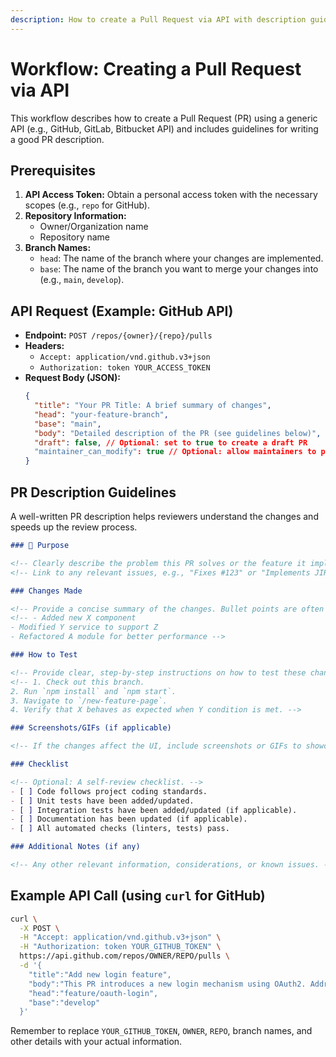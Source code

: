 ```yaml
---
description: How to create a Pull Request via API with description guidelines
---
```


# Workflow: Creating a Pull Request via API

This workflow describes how to create a Pull Request (PR) using a generic API (e.g., GitHub, GitLab, Bitbucket API) and includes guidelines for writing a good PR description.

## Prerequisites

1.  **API Access Token:** Obtain a personal access token with the necessary scopes (e.g., `repo` for GitHub).
2.  **Repository Information:**
    *   Owner/Organization name
    *   Repository name
3.  **Branch Names:**
    *   `head`: The name of the branch where your changes are implemented.
    *   `base`: The name of the branch you want to merge your changes into (e.g., `main`, `develop`).

## API Request (Example: GitHub API)

*   **Endpoint:** `POST /repos/{owner}/{repo}/pulls`
*   **Headers:**
    *   `Accept: application/vnd.github.v3+json`
    *   `Authorization: token YOUR_ACCESS_TOKEN`
*   **Request Body (JSON):**
    ```json
    {
      "title": "Your PR Title: A brief summary of changes",
      "head": "your-feature-branch",
      "base": "main",
      "body": "Detailed description of the PR (see guidelines below)",
      "draft": false, // Optional: set to true to create a draft PR
      "maintainer_can_modify": true // Optional: allow maintainers to push to your branch
    }
    ```

## PR Description Guidelines

A well-written PR description helps reviewers understand the changes and speeds up the review process.

```markdown
### 📝 Purpose

<!-- Clearly describe the problem this PR solves or the feature it implements. -->
<!-- Link to any relevant issues, e.g., "Fixes #123" or "Implements JIRA-456". -->

### Changes Made

<!-- Provide a concise summary of the changes. Bullet points are often effective. -->
<!-- - Added new X component
- Modified Y service to support Z
- Refactored A module for better performance -->

### How to Test

<!-- Provide clear, step-by-step instructions on how to test these changes. -->
<!-- 1. Check out this branch.
2. Run `npm install` and `npm start`.
3. Navigate to `/new-feature-page`.
4. Verify that X behaves as expected when Y condition is met. -->

### Screenshots/GIFs (if applicable)

<!-- If the changes affect the UI, include screenshots or GIFs to showcase the before/after or the new functionality. -->

### Checklist

<!-- Optional: A self-review checklist. -->
- [ ] Code follows project coding standards.
- [ ] Unit tests have been added/updated.
- [ ] Integration tests have been added/updated (if applicable).
- [ ] Documentation has been updated (if applicable).
- [ ] All automated checks (linters, tests) pass.

### Additional Notes (if any)

<!-- Any other relevant information, considerations, or known issues. -->
```

## Example API Call (using `curl` for GitHub)

```bash
curl \
  -X POST \
  -H "Accept: application/vnd.github.v3+json" \
  -H "Authorization: token YOUR_GITHUB_TOKEN" \
  https://api.github.com/repos/OWNER/REPO/pulls \
  -d '{
    "title":"Add new login feature",
    "body":"This PR introduces a new login mechanism using OAuth2. Addresses issue #42.\n\n### Changes Made\n- Added OAuth2 client library.\n- Implemented /auth/login endpoint.\n- Updated user model to store OAuth tokens.\n\n### How to Test\n1. Run the application.\n2. Navigate to /login.\n3. Click \"Login with Provider\".\n4. Verify successful authentication and redirection.",
    "head":"feature/oauth-login",
    "base":"develop"
  }'
```

Remember to replace `YOUR_GITHUB_TOKEN`, `OWNER`, `REPO`, branch names, and other details with your actual information.
